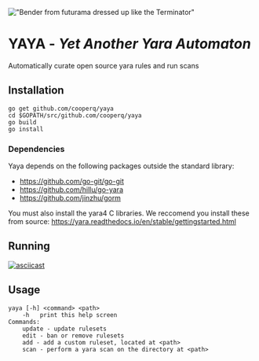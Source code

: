 !["Bender from futurama dressed up like the Terminator"](https://i.pinimg.com/originals/04/e3/cf/04e3cf941acd1d64eb42aa3cced37d11.jpg "YAYA - Yet Another Yara Automaton")

# YAYA - *Yet Another Yara Automaton*

Automatically curate open source yara rules and run scans

## Installation
```
go get github.com/cooperq/yaya
cd $GOPATH/src/github.com/cooperq/yaya
go build 
go install 
```
### Dependencies 
Yaya depends on the following packages outside the standard library:
* https://github.com/go-git/go-git
* https://github.com/hillu/go-yara
* https://github.com/jinzhu/gorm

You must also install the yara4 C libraries. We reccomend you install these from source: 
https://yara.readthedocs.io/en/stable/gettingstarted.html


## Running
[![asciicast](https://asciinema.org/a/344120.svg)](https://asciinema.org/a/344120)

## Usage
```
yaya [-h] <command> <path>
	-h	 print this help screen
Commands:
	update - update rulesets
	edit - ban or remove rulesets
	add - add a custom ruleset, located at <path>
	scan - perform a yara scan on the directory at <path>
```
